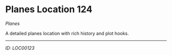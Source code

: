 # Planes Location 124

*Planes*

A detailed planes location with rich history and plot hooks.

---
*ID: LOC00123*